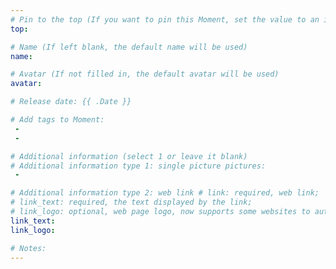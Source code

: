 ```yaml
---
# Pin to the top (If you want to pin this Moment, set the value to an integer greater than 0. The smaller the value, the closer it is to the top. For example, 1 will put the moment at the top)
top: 

# Name (If left blank, the default name will be used)
name:

# Avatar (If not filled in, the default avatar will be used)
avatar:

# Release date: {{ .Date }}

# Add tags to Moment:
 -
 -

# Additional information (select 1 or leave it blank)
# Additional information type 1: single picture pictures:
 - 

# Additional information type 2: web link # link: required, web link;
# link_text: required, the text displayed by the link;
# link_logo: optional, web page logo, now supports some websites to automatically find the corresponding icon, no need to add the icon yourself link:
link_text:
link_logo:

# Notes:
---
```


<!-- Start writing the main text below-->
